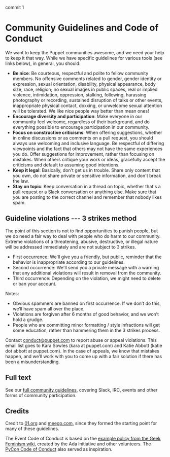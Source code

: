 commit 1

# Community Guidelines and Code of Conduct

We want to keep the Puppet communities awesome, and we need your help to keep it
that way. While we have specific guidelines for various tools (see links below),
in general, you should:

* **Be nice**: Be courteous, respectful and polite to fellow community members. No
  offensive comments related to gender, gender identity or expression, sexual
  orientation, disability, physical appearance, body size, race, religion; no
  sexual images in public spaces, real or implied violence, intimidation,
  oppression, stalking, following, harassing photography or recording, sustained
  disruption of talks or other events, inappropriate physical contact, doxxing, or
  unwelcome sexual attention will be tolerated. We like nice people way better
  than mean ones!
* **Encourage diversity and participation**: Make everyone in our community feel
  welcome, regardless of their background, and do everything possible to encourage
  participation in our community.
* **Focus on constructive criticisms**: When offering suggestions, whether in online
  discussions or as comments on a pull request, you should always use welcoming
  and inclusive language. Be respectful of differing viewpoints and the fact that
  others may not have the same experiences you do. Offer suggestions for
  improvement, rather than focusing on mistakes. When others critique your work or
  ideas, gracefully accept the criticisms and default to assuming good intentions.
* **Keep it legal**: Basically, don't get us in trouble. Share only content that you
  own, do not share private or sensitive information, and don't break the law.
* **Stay on topic**: Keep conversation in a thread on topic, whether that's a pull
  request or a Slack conversation or anything else. Make sure that you are posting
  to the correct channel and remember that nobody likes spam.

## Guideline violations --- 3 strikes method

The point of this section is not to find opportunities to punish people, but we
do need a fair way to deal with people who do harm to our community. Extreme
violations of a threatening, abusive, destructive, or illegal nature will be
addressed immediately and are not subject to 3 strikes.

* First occurrence: We'll give you a friendly, but public, reminder that the
  behavior is inappropriate according to our guidelines.
* Second occurrence: We'll send you a private message with a warning that any
  additional violations will result in removal from the community.
* Third occurrence: Depending on the violation, we might need to delete or ban
  your account.

Notes:

* Obvious spammers are banned on first occurrence. If we don’t do this, we’ll
  have spam all over the place.
* Violations are forgiven after 6 months of good behavior, and we won’t hold a grudge.
* People who are committing minor formatting / style infractions will get some
  education, rather than hammering them in the 3 strikes process.

Contact conduct@puppet.com to report abuse or appeal violations. This email list
goes to Kara Sowles (kara at puppet.com) and Katie Abbott (katie dot abbott at
puppet.com). In the case of appeals, we know that mistakes happen, and we’ll
work with you to come up with a fair solution if there has been a
misunderstanding.

## Full text

See our [full community guidelines](https://puppet.com/community/community-guidelines),
covering Slack, IRC, events and other forms of community participation.

## Credits

Credit to [01.org](https://01.org/community/participation-guidelines) and
[meego.com](http://wiki.meego.com/Community_guidelines), since they formed the
starting point for many of these guidelines.

The Event Code of Conduct is based on the [example policy from the Geek Feminism wiki](http://geekfeminism.wikia.com/wiki/Conference_anti-harassment),
created by the Ada Initiative and other volunteers. The [PyCon Code of Conduct](https://github.com/python/pycon-code-of-conduct) also served as inspiration.
